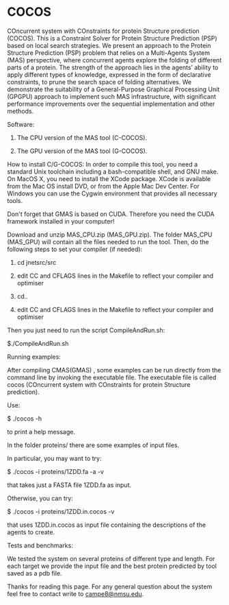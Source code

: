 COCOS
=====

COncurrent system with COnstraints for protein Structure prediction (COCOS).
This is a Constraint Solver for Protein Structure Prediction (PSP) based on local search strategies.
We present an approach to the Protein Structure Prediction (PSP) problem that relies on a Multi-Agents System (MAS) perspective, where concurrent agents explore the folding of different parts of a protein. The strength of the approach lies in the agents’ ability to apply different types of knowledge, expressed in the form of declarative constraints, to prune the search space of folding alternatives. We demonstrate the suitability of a General-Purpose Graphical Processing Unit (GPGPU) approach to implement such MAS infrastructure, with significant performance improvements over the sequential implementation and other methods.

Software:

1) The CPU version of the MAS tool (C-COCOS).

2) The GPU version of the MAS tool (G-COCOS).

How to install C/G-COCOS:
In order to compile this tool, you need a standard Unix toolchain including a bash-compatible shell, and GNU make. On MacOS X, you need to install the XCode package. XCode is available from the Mac OS install DVD, or from the Apple Mac Dev Center. For Windows you can use the Cygwin environment that provides all necessary tools.

Don't forget that GMAS is based on CUDA. Therefore you need the CUDA framework installed in your computer!

Download and unzip MAS_CPU.zip (MAS_GPU.zip). The folder MAS_CPU (MAS_GPU) will contain all the files needed to run the tool. Then, do the following steps to set your compiler (if needed):

1) cd jnetsrc/src

2) edit CC and CFLAGS lines in the Makefile to reflect your compiler and optimiser

3) cd..

4) edit CC and CFLAGS lines in the Makefile to reflect your compiler and optimiser

Then you just need to run the script CompileAndRun.sh:

$./CompileAndRun.sh

Running examples:

After compiling CMAS(GMAS) , some examples can be run directly from the command line by invoking the executable file. The executable file is called cocos (COncurrent system with COnstraints for protein Structure prediction).

Use:

$ ./cocos -h

to print a help message.

In the folder proteins/ there are some examples of input files.

In particular, you may want to try:

$ ./cocos -i proteins/1ZDD.fa -a -v

that takes just a FASTA file 1ZDD.fa as input.

Otherwise, you can try:

$ ./cocos -i proteins/1ZDD.in.cocos -v

that uses 1ZDD.in.cocos as input file containing the descriptions of the agents to create.

Tests and benchmarks:

We tested the system on several proteins of different type and length. For each target we provide the input file and the best protein predicted by tool saved as a pdb file.

Thanks for reading this page. For any general question about the system feel free to contact write to campe8@nmsu.edu.

